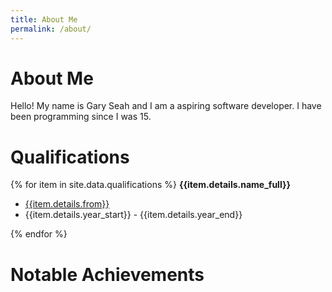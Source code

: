```yaml
---
title: About Me
permalink: /about/
---
```


# About Me
Hello! My name is Gary Seah and I am a aspiring software developer. I have been programming since I was 15.

# Qualifications
{% for item in site.data.qualifications %}
<span style='font-weight: bold;'>{{item.details.name_full}}</span>
<ul>
    <li><a href="{{item.details.website}}"> {{item.details.from}} </a></li>
    <li> {{item.details.year_start}} - {{item.details.year_end}} </li>
</ul>
{% endfor %}

# Notable Achievements

